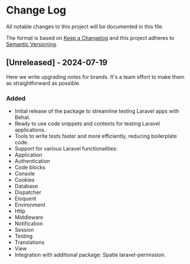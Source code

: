 # Change Log
All notable changes to this project will be documented in this file.

The format is based on [Keep a Changelog](http://keepachangelog.com/)
and this project adheres to [Semantic Versioning](http://semver.org/).

## [Unreleased] - 2024-07-19

Here we write upgrading notes for brands. It's a team effort to make them as
straightforward as possible.

### Added
- Initial release of the package to streamline testing Laravel apps with Behat.
- Ready to use code snippets and contexts for testing Laravel applications.
- Tools to write tests faster and more efficiently, reducing boilerplate code.
- Support for various Laravel functionalities:
- Application
- Authentication
- Code blocks
- Console
- Cookies
- Database
- Dispatcher
- Eloquent
- Environment
- Http
- Middleware
- Notification
- Session
- Testing
- Translations
- View
- Integration with additional package: Spatie laravel-permission.